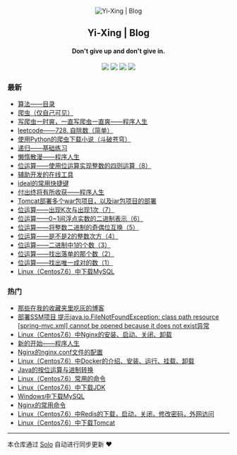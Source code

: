 <p align="center"><img alt="Yi-Xing | Blog" src="https://img.hacpai.com/file/2019/09/代码-facb515c.png"></p><h2 align="center">
Yi-Xing | Blog
</h2>

<h4 align="center">Don't give up and don't give in.</h4>
<p align="center"><a title="Yi-Xing | Blog" target="_blank" href="https://github.com/Yi-Xing/solo-blog"><img src="https://img.shields.io/github/last-commit/Yi-Xing/solo-blog.svg?style=flat-square&color=FF9900"></a>
<a title="GitHub repo size in bytes" target="_blank" href="https://github.com/Yi-Xing/solo-blog"><img src="https://img.shields.io/github/repo-size/Yi-Xing/solo-blog.svg?style=flat-square"></a>
<a title="Solo Version" target="_blank" href="https://github.com/b3log/solo/releases"><img src="https://img.shields.io/badge/solo-3.6.4-f1e05a.svg?style=flat-square&color=blueviolet"></a>
<a title="Hits" target="_blank" href="https://github.com/b3log/hits"><img src="https://hits.b3log.org/Yi-Xing/solo-blog.svg"></a></p>

### 最新

* [算法——目录](http://zyxwmj.top/articles/2019/10/07/1570409752516.html)
* [爬虫（仅自己可见）](http://zyxwmj.top/articles/2019/10/06/1570331508141.html)
* [写爬虫一时爽，一直写爬虫一直爽——程序人生](http://zyxwmj.top/articles/2019/10/06/1570329733745.html)
* [leetcode——728. 自除数（简单）](http://zyxwmj.top/articles/2019/10/05/1570261044920.html)
* [使用Python的爬虫下载小说（斗破苍穹）](http://zyxwmj.top/articles/2019/10/05/1570247153965.html)
* [递归——基础练习](http://zyxwmj.top/articles/2019/10/02/1569986475294.html)
* [懒惰散漫——程序人生](http://zyxwmj.top/articles/2019/09/29/1569766340571.html)
* [位运算——使用位运算实现整数的四则运算（8）](http://zyxwmj.top/articles/2019/09/28/1569642665346.html)
* [辅助开发的在线工具](http://zyxwmj.top/articles/2019/09/26/1569491501344.html)
* [ideal的常用快捷键](http://zyxwmj.top/articles/2019/09/26/1569490508934.html)
* [付出终将有所收获——程序人生](http://zyxwmj.top/articles/2019/09/22/1569115969401.html)
* [Tomcat部署多个war包项目，以及jar包项目的部署](http://zyxwmj.top/articles/2019/09/20/1568968418136.html)
* [位运算——出现K次与出现1次（7）](http://zyxwmj.top/articles/2019/09/20/1568949925274.html)
* [位运算——0~1间浮点实数的二进制表示（6）](http://zyxwmj.top/articles/2019/09/20/1568949831331.html)
* [位运算——将整数二进制的奇偶位互换（5）](http://zyxwmj.top/articles/2019/09/20/1568949600235.html)
* [位运算——是不是2的整数次方（4）](http://zyxwmj.top/articles/2019/09/20/1568949466493.html)
* [位运算——二进制中1的个数（3）](http://zyxwmj.top/articles/2019/09/20/1568949370506.html)
* [位运算——找出落单的那个数（2）](http://zyxwmj.top/articles/2019/09/20/1568949052989.html)
* [位运算——找出唯一成对的数（1）](http://zyxwmj.top/articles/2019/09/20/1568948854942.html)
* [Linux（Centos7.6）中下载MySQL](http://zyxwmj.top/articles/2019/09/20/1568940718608.html)

### 热门

* [那些在我的收藏夹里吃灰的博客](http://zyxwmj.top/articles/2019/09/15/1568555315438.html)
* [部署SSM项目 提示java.io.FileNotFoundException: class path resource [spring-mvc.xml] cannot be opened because it does not exist异常](http://zyxwmj.top/articles/2019/09/13/1568344311025.html)
* [Linux（Centos7.6）中Nginx的安装、启动、关闭、卸载](http://zyxwmj.top/articles/2019/09/14/1568467945137.html)
* [新的开始——程序人生](http://zyxwmj.top/articles/2019/09/15/1568519398125.html)
* [Nginx的nginx.conf文件的配置](http://zyxwmj.top/articles/2019/09/14/1568470865684.html)
* [Linux（Centos7.6）中Docker的介绍、安装、运行、挂载、卸载](http://zyxwmj.top/articles/2019/09/15/1568540312622.html)
* [Java的按位运算与进制转换](http://zyxwmj.top/articles/2019/09/19/1568903092320.html)
* [Linux（Centos7.6）常用的命令](http://zyxwmj.top/articles/2019/09/16/1568642673331.html)
* [Linux（Centos7.6）中下载JDK](http://zyxwmj.top/articles/2019/09/19/1568884524004.html)
* [Windows中下载MySQL](http://zyxwmj.top/articles/2019/09/16/1568616480019.html)
* [Nginx的常用命令](http://zyxwmj.top/articles/2019/09/15/1568511483324.html)
* [Linux（Centos7.6）中Redis的下载，启动，关闭，修改密码，外网访问](http://zyxwmj.top/articles/2019/09/18/1568791278084.html)
* [Linux（Centos7.6）中下载Tomcat](http://zyxwmj.top/articles/2019/09/19/1568886350347.html)



---

本仓库通过 [Solo](https://github.com/b3log/solo) 自动进行同步更新 ❤️ 